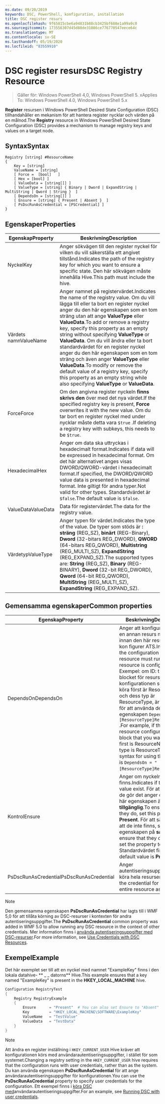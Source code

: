 ```yaml
---
ms.date: 09/20/2019
keywords: DSC, PowerShell, konfiguration, installation
title: DSC register resurs
ms.openlocfilehash: 9f65815cbe6a94831b88cb3425bf688e1a99a9c0
ms.sourcegitcommit: 173556307d45d88de31086ce776770547eece64c
ms.translationtype: MT
ms.contentlocale: sv-SE
ms.lasthandoff: 05/19/2020
ms.locfileid: "83559910"
---
```

# <a name="dsc-registry-resource"></a><span data-ttu-id="f238a-103">DSC register resurs</span><span class="sxs-lookup"><span data-stu-id="f238a-103">DSC Registry Resource</span></span>

> <span data-ttu-id="f238a-104">Gäller för: Windows PowerShell 4,0, Windows PowerShell 5. x</span><span class="sxs-lookup"><span data-stu-id="f238a-104">Applies To: Windows PowerShell 4.0, Windows PowerShell 5.x</span></span>

<span data-ttu-id="f238a-105">**Register** resursen i Windows PowerShell Desired State Configuration (DSC) tillhandahåller en mekanism för att hantera register nycklar och värden på en målnod.</span><span class="sxs-lookup"><span data-stu-id="f238a-105">The **Registry** resource in Windows PowerShell Desired State Configuration (DSC) provides a mechanism to manage registry keys and values on a target node.</span></span>

## <a name="syntax"></a><span data-ttu-id="f238a-106">Syntax</span><span class="sxs-lookup"><span data-stu-id="f238a-106">Syntax</span></span>

```Syntax
Registry [string] #ResourceName
{
    Key = [string]
    ValueName = [string]
    [ Force =  [bool]   ]
    [ Hex = [bool] ]
    [ ValueData = [string[]] ]
    [ ValueType = [string] { Binary | Dword | ExpandString | MultiString | Qword | String }  ]
    [ DependsOn = [string[]] ]
    [ Ensure = [string] { Present | Absent }  ]
    [ PsDscRunAsCredential = [PSCredential] ]
}
```

## <a name="properties"></a><span data-ttu-id="f238a-107">Egenskaper</span><span class="sxs-lookup"><span data-stu-id="f238a-107">Properties</span></span>

|<span data-ttu-id="f238a-108">Egenskap</span><span class="sxs-lookup"><span data-stu-id="f238a-108">Property</span></span> |<span data-ttu-id="f238a-109">Beskrivning</span><span class="sxs-lookup"><span data-stu-id="f238a-109">Description</span></span> |
|---|---|
|<span data-ttu-id="f238a-110">Nyckel</span><span class="sxs-lookup"><span data-stu-id="f238a-110">Key</span></span> |<span data-ttu-id="f238a-111">Anger sökvägen till den register nyckel för vilken du vill säkerställa ett angivet tillstånd.</span><span class="sxs-lookup"><span data-stu-id="f238a-111">Indicates the path of the registry key for which you want to ensure a specific state.</span></span> <span data-ttu-id="f238a-112">Den här sökvägen måste innehålla Hive.</span><span class="sxs-lookup"><span data-stu-id="f238a-112">This path must include the hive.</span></span> |
|<span data-ttu-id="f238a-113">Värdets namn</span><span class="sxs-lookup"><span data-stu-id="f238a-113">ValueName</span></span> |<span data-ttu-id="f238a-114">Anger namnet på registervärdet.</span><span class="sxs-lookup"><span data-stu-id="f238a-114">Indicates the name of the registry value.</span></span> <span data-ttu-id="f238a-115">Om du vill lägga till eller ta bort en register nyckel anger du den här egenskapen som en tom sträng utan att ange **ValueType** eller **ValueData**.</span><span class="sxs-lookup"><span data-stu-id="f238a-115">To add or remove a registry key, specify this property as an empty string without specifying **ValueType** or **ValueData**.</span></span> <span data-ttu-id="f238a-116">Om du vill ändra eller ta bort standardvärdet för en register nyckel anger du den här egenskapen som en tom sträng och även anger **ValueType** eller **ValueData**.</span><span class="sxs-lookup"><span data-stu-id="f238a-116">To modify or remove the default value of a registry key, specify this property as an empty string while also specifying **ValueType** or **ValueData**.</span></span> |
|<span data-ttu-id="f238a-117">Force</span><span class="sxs-lookup"><span data-stu-id="f238a-117">Force</span></span> |<span data-ttu-id="f238a-118">Om den angivna register nyckeln **finns skrivs den** över med det nya värdet.</span><span class="sxs-lookup"><span data-stu-id="f238a-118">If the specified registry key is present, **Force** overwrites it with the new value.</span></span> <span data-ttu-id="f238a-119">Om du tar bort en register nyckel med under nycklar måste detta vara `$true` .</span><span class="sxs-lookup"><span data-stu-id="f238a-119">If deleting a registry key with subkeys, this needs to be `$true`.</span></span> |
|<span data-ttu-id="f238a-120">Hexadecimal</span><span class="sxs-lookup"><span data-stu-id="f238a-120">Hex</span></span> |<span data-ttu-id="f238a-121">Anger om data ska uttryckas i hexadecimalt format.</span><span class="sxs-lookup"><span data-stu-id="f238a-121">Indicates if data will be expressed in hexadecimal format.</span></span> <span data-ttu-id="f238a-122">Om det här alternativet anges visas DWORD/QWORD-värdet i hexadecimalt format.</span><span class="sxs-lookup"><span data-stu-id="f238a-122">If specified, the DWORD/QWORD value data is presented in hexadecimal format.</span></span> <span data-ttu-id="f238a-123">Inte giltigt för andra typer.</span><span class="sxs-lookup"><span data-stu-id="f238a-123">Not valid for other types.</span></span> <span data-ttu-id="f238a-124">Standardvärdet är `$false`.</span><span class="sxs-lookup"><span data-stu-id="f238a-124">The default value is `$false`.</span></span> |
|<span data-ttu-id="f238a-125">ValueData</span><span class="sxs-lookup"><span data-stu-id="f238a-125">ValueData</span></span> |<span data-ttu-id="f238a-126">Data för registervärdet.</span><span class="sxs-lookup"><span data-stu-id="f238a-126">The data for the registry value.</span></span> |
|<span data-ttu-id="f238a-127">Värdetyp</span><span class="sxs-lookup"><span data-stu-id="f238a-127">ValueType</span></span> |<span data-ttu-id="f238a-128">Anger typen för värdet.</span><span class="sxs-lookup"><span data-stu-id="f238a-128">Indicates the type of the value.</span></span> <span data-ttu-id="f238a-129">De typer som stöds är **: sträng** (REG_SZ), **binärt** (REG-Binary), **Dword** (32-bitars REG_DWORD), **QWORD** (64-bitars REG_QWORD), **Multistring** (REG_MULTI_SZ), **ExpandString** (REG_EXPAND_SZ).</span><span class="sxs-lookup"><span data-stu-id="f238a-129">The supported types are: **String** (REG_SZ), **Binary** (REG-BINARY), **Dword** (32-bit REG_DWORD), **Qword** (64-bit REG_QWORD), **MultiString** (REG_MULTI_SZ), **ExpandString** (REG_EXPAND_SZ).</span></span> |

## <a name="common-properties"></a><span data-ttu-id="f238a-130">Gemensamma egenskaper</span><span class="sxs-lookup"><span data-stu-id="f238a-130">Common properties</span></span>

|<span data-ttu-id="f238a-131">Egenskap</span><span class="sxs-lookup"><span data-stu-id="f238a-131">Property</span></span> |<span data-ttu-id="f238a-132">Beskrivning</span><span class="sxs-lookup"><span data-stu-id="f238a-132">Description</span></span> |
|---|---|
|<span data-ttu-id="f238a-133">DependsOn</span><span class="sxs-lookup"><span data-stu-id="f238a-133">DependsOn</span></span> |<span data-ttu-id="f238a-134">Anger att konfigurationen av en annan resurs måste köras innan den här resursen har kon figurer ATS.</span><span class="sxs-lookup"><span data-stu-id="f238a-134">Indicates that the configuration of another resource must run before this resource is configured.</span></span> <span data-ttu-id="f238a-135">Exempel: om ID: t för skript blocket för resurs konfigurationen som du vill köra först är ResourceName och dess typ är ResourceType, är syntaxen för att använda den här egenskapen `DependsOn = "[ResourceType]ResourceName"` .</span><span class="sxs-lookup"><span data-stu-id="f238a-135">For example, if the ID of the resource configuration script block that you want to run first is ResourceName and its type is ResourceType, the syntax for using this property is `DependsOn = "[ResourceType]ResourceName"`.</span></span> |
|<span data-ttu-id="f238a-136">Kontrol</span><span class="sxs-lookup"><span data-stu-id="f238a-136">Ensure</span></span> |<span data-ttu-id="f238a-137">Anger om nyckeln och värdet finns.</span><span class="sxs-lookup"><span data-stu-id="f238a-137">Indicates if the key and value exist.</span></span> <span data-ttu-id="f238a-138">För att se till att de gör det anger du att den här egenskapen är **tillgänglig**.</span><span class="sxs-lookup"><span data-stu-id="f238a-138">To ensure that they do, set this property to **Present**.</span></span> <span data-ttu-id="f238a-139">För att säkerställa att de inte finns, ställer du in egenskapen på **saknas**.</span><span class="sxs-lookup"><span data-stu-id="f238a-139">To ensure that they do not exist, set the property to **Absent**.</span></span> <span data-ttu-id="f238a-140">Standardvärdet finns **.**</span><span class="sxs-lookup"><span data-stu-id="f238a-140">The default value is **Present**.</span></span> |
|<span data-ttu-id="f238a-141">PsDscRunAsCredential</span><span class="sxs-lookup"><span data-stu-id="f238a-141">PsDscRunAsCredential</span></span> |<span data-ttu-id="f238a-142">Anger autentiseringsuppgifter för att köra hela resursen som.</span><span class="sxs-lookup"><span data-stu-id="f238a-142">Sets the credential for running the entire resource as.</span></span> |

> [!NOTE]
> <span data-ttu-id="f238a-143">Den gemensamma egenskapen **PsDscRunAsCredential** har lagts till i WMF 5,0 för att tillåta körning av DSC-resurser i kontexten för andra autentiseringsuppgifter.</span><span class="sxs-lookup"><span data-stu-id="f238a-143">The **PsDscRunAsCredential** common property was added in WMF 5.0 to allow running any DSC resource in the context of other credentials.</span></span> <span data-ttu-id="f238a-144">Mer information finns i [använda autentiseringsuppgifter med DSC-resurser](../../../configurations/runasuser.md).</span><span class="sxs-lookup"><span data-stu-id="f238a-144">For more information, see [Use Credentials with DSC Resources](../../../configurations/runasuser.md).</span></span>

## <a name="example"></a><span data-ttu-id="f238a-145">Exempel</span><span class="sxs-lookup"><span data-stu-id="f238a-145">Example</span></span>

<span data-ttu-id="f238a-146">Det här exemplet ser till att en nyckel med namnet "ExampleKey" finns i den lokala datahive- \*\* \_ \_ datorns\*\* Hive.</span><span class="sxs-lookup"><span data-stu-id="f238a-146">This example ensures that a key named "ExampleKey" is present in the **HKEY\_LOCAL\_MACHINE** hive.</span></span>

```powershell
Configuration RegistryTest
{
    Registry RegistryExample
    {
        Ensure      = "Present"  # You can also set Ensure to "Absent"
        Key         = "HKEY_LOCAL_MACHINE\SOFTWARE\ExampleKey"
        ValueName   = "TestValue"
        ValueData   = "TestData"
    }
}
```

> [!NOTE]
> <span data-ttu-id="f238a-147">Att ändra en register inställning i `HKEY_CURRENT_USER` Hive kräver att konfigurationen körs med användarautentiseringsuppgifter, i stället för som systemet.</span><span class="sxs-lookup"><span data-stu-id="f238a-147">Changing a registry setting in the `HKEY_CURRENT_USER` hive requires that the configuration runs with user credentials, rather than as the system.</span></span> <span data-ttu-id="f238a-148">Du kan använda egenskapen **PsDscRunAsCredential** för att ange användarautentiseringsuppgifter för konfigurationen.</span><span class="sxs-lookup"><span data-stu-id="f238a-148">You can use the **PsDscRunAsCredential** property to specify user credentials for the configuration.</span></span> <span data-ttu-id="f238a-149">Ett exempel finns i [köra DSC med](../../../configurations/runAsUser.md)användarautentiseringsuppgifter.</span><span class="sxs-lookup"><span data-stu-id="f238a-149">For an example, see [Running DSC with user credentials](../../../configurations/runAsUser.md).</span></span>
